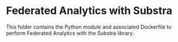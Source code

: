 # Federated Analytics with Substra

This folder contains the Python module and associated Dockerfile to perform Federated Analytics with the Substra library.
